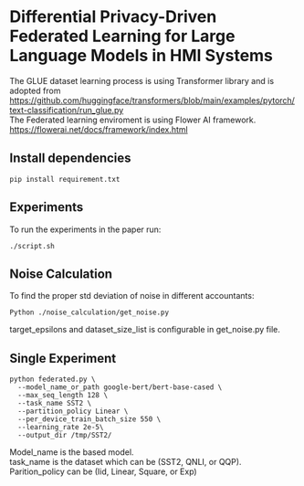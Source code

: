 # Differential Privacy-Driven Federated Learning for Large Language Models in HMI Systems

The GLUE dataset learning process is using Transformer library and is adopted from https://github.com/huggingface/transformers/blob/main/examples/pytorch/text-classification/run_glue.py <br>
The Federated learning enviroment is using Flower AI framework. https://flowerai.net/docs/framework/index.html

## Install dependencies
```
pip install requirement.txt
```
## Experiments
To run the experiments in the paper run:
```
./script.sh
```
## Noise Calculation
To find the proper std deviation of noise in different accountants:
```
Python ./noise_calculation/get_noise.py
```
target_epsilons and dataset_size_list is configurable in get_noise.py file.

## Single Experiment
```
python federated.py \
  --model_name_or_path google-bert/bert-base-cased \
  --max_seq_length 128 \
  --task_name SST2 \
  --partition_policy Linear \
  --per_device_train_batch_size 550 \
  --learning_rate 2e-5\
  --output_dir /tmp/SST2/
```
Model_name is the based model. <br>
task_name is the dataset which can be (SST2, QNLI, or QQP).<br>
Parition_policy can be (Iid, Linear, Square, or Exp)

